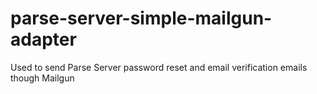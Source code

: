 # parse-server-simple-mailgun-adapter
Used to send Parse Server password reset and email verification emails though Mailgun
